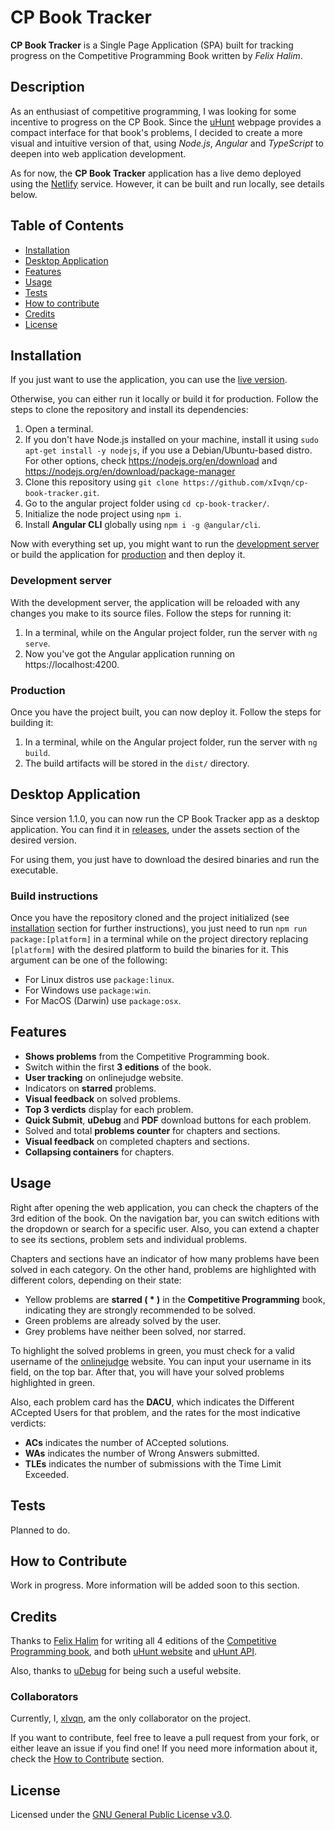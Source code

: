 # CP Book Tracker

**CP Book Tracker** is a Single Page Application (SPA) built for tracking progress on the Competitive Programming Book written by _Felix Halim_. 

## Description

As an enthusiast of competitive programming, I was looking for some incentive to progress on the CP Book. Since the [uHunt](https://uhunt.onlinejudge.org/) webpage provides a compact interface for that book's problems, I decided to create a more visual and intuitive version of that, using _Node.js_, _Angular_ and _TypeScript_ to deepen into web application development.

As for now, the **CP Book Tracker** application has a live demo deployed using the [Netlify](https://netlify.com) service. However, it can be built and run locally, see details below.

## Table of Contents

- [Installation](#installation)
- [Desktop Application](#desktop-application)
- [Features](#features)
- [Usage](#usage)
- [Tests](#tests)
- [How to contribute](#how-to-contribute)
- [Credits](#credits)
- [License](#license)

## Installation

If you just want to use the application, you can use the [live version](https://cp-book-tracker.netlify.app/).

Otherwise, you can either run it locally or build it for production. Follow the steps to clone the repository and install its dependencies:

1. Open a terminal.
2. If you don't have Node.js installed on your machine, install it using `sudo apt-get install -y nodejs`, if you use a Debian/Ubuntu-based distro. For other options, check https://nodejs.org/en/download and https://nodejs.org/en/download/package-manager
2. Clone this repository using `git clone https://github.com/xIvqn/cp-book-tracker.git`.
3. Go to the angular project folder using `cd cp-book-tracker/`.
4. Initialize the node project using `npm i`.
5. Install **Angular CLI** globally using `npm i -g @angular/cli`.

Now with everything set up, you might want to run the [development server](#development-server) or build the application for [production](#production) and then deploy it.

### Development server

With the development server, the application will be reloaded with any changes you make to its source files. Follow the steps for running it:

1. In a terminal, while on the Angular project folder, run the server with `ng serve`.
2. Now you've got the Angular application running on https://localhost:4200.


### Production

Once you have the project built, you can now deploy it. Follow the steps for building it:

1. In a terminal, while on the Angular project folder, run the server with `ng build`.
2. The build artifacts will be stored in the `dist/` directory.

## Desktop Application

Since version 1.1.0, you can now run the CP Book Tracker app as a desktop application. You can find it in [releases](https://github.com/xIvqn/cp-book-tracker/releases), under the assets section of the desired version.

For using them, you just have to download the desired binaries and run the executable.

### Build instructions

Once you have the repository cloned and the project initialized (see [installation](#installation) section for further instructions), you just need to run `npm run package:[platform]` in a terminal while on the project directory replacing `[platform]` with the desired platform to build the binaries for it. This argument can be one of the following:

* For Linux distros use `package:linux`.
* For Windows use `package:win`.
* For MacOS (Darwin) use `package:osx`.

## Features

* **Shows problems** from the Competitive Programming book.
* Switch within the first **3 editions** of the book.
* **User tracking** on onlinejudge website.
* Indicators on **starred** problems.
* **Visual feedback** on solved problems.
* **Top 3 verdicts** display for each problem.
* **Quick Submit**, **uDebug** and **PDF** download buttons for each problem.
* Solved and total **problems counter** for chapters and sections.
* **Visual feedback** on completed chapters and sections.
* **Collapsing containers** for chapters.

## Usage

Right after opening the web application, you can check the chapters of the 3rd edition of the book. On the navigation bar, you can switch editions with the dropdown or search for a specific user. Also, you can extend a chapter to see its sections, problem sets and individual problems. 

Chapters and sections have an indicator of how many problems have been solved in each category. On the other hand, problems are highlighted with different colors, depending on their state:

* Yellow problems are **starred ( \* )** in the **Competitive Programming** book, indicating they are strongly recommended to be solved.
* Green problems are already solved by the user.
* Grey problems have neither been solved, nor starred.

To highlight the solved problems in green, you must check for a valid username of the [onlinejudge](https://onlinejudge.org/) website. You can input your username in its field, on the top bar. After that, you will have your solved problems highlighted in green.

Also, each problem card has the **DACU**, which indicates the Different ACcepted Users for that problem, and the rates for the most indicative verdicts:

* **ACs** indicates the number of ACcepted solutions.
* **WAs** indicates the number of Wrong Answers submitted.
* **TLEs** indicates the number of submissions with the Time Limit Exceeded.

## Tests

Planned to do.

## How to Contribute

Work in progress. More information will be added soon to this section.

## Credits

Thanks to [Felix Halim](https://github.com/felix-halim) for writing all 4 editions of the [Competitive Programming book](https://cpbook.net/), and both [uHunt website](https://uhunt.onlinejudge.org/) and [uHunt API](https://uhunt.onlinejudge.org/api/). 

Also, thanks to [uDebug](https://www.udebug.com/) for being such a useful website.

### Collaborators

Currently, I, [xIvqn](https://github.com/xIvqn/), am the only collaborator on the project. 

If you want to contribute, feel free to leave a pull request from your fork, or either leave an issue if you find one! If you need more information about it, check the [How to Contribute](#how-to-contribute) section.

## License

Licensed under the [GNU General Public License v3.0](./LICENSE).
